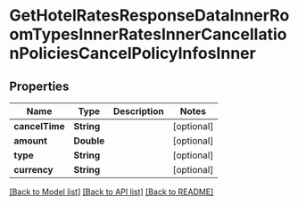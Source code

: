 # GetHotelRatesResponseDataInnerRoomTypesInnerRatesInnerCancellationPoliciesCancelPolicyInfosInner

## Properties
Name | Type | Description | Notes
------------ | ------------- | ------------- | -------------
**cancelTime** | **String** |  | [optional] 
**amount** | **Double** |  | [optional] 
**type** | **String** |  | [optional] 
**currency** | **String** |  | [optional] 

[[Back to Model list]](../README.md#models) [[Back to API list]](../README.md#api-endpoints) [[Back to README]](../README.md)


